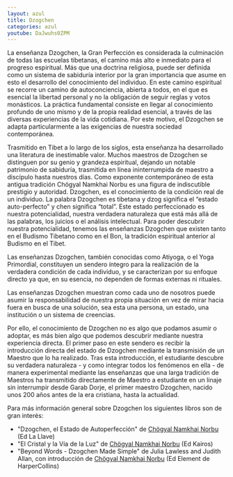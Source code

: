 ```yaml
---
layout: azul
title: Dzogchen
categories: azul
youtube: DaJwuhs0ZPM
---
```

La enseñanza Dzogchen, la Gran Perfección es considerada la culminación de todas las escuelas tibetanas, el camino más alto e inmediato para el progreso espiritual. Más que una doctrina religiosa, puede ser definida como un sistema de sabiduría interior por la gran importancia que asume en esto el desarrollo del conocimiento del individuo. En este camino espiritual se recorre un camino de autoconciencia, abierta a todos, en el que es esencial la libertad personal y no la obligación de seguir reglas y votos monásticos. La práctica fundamental consiste en llegar al conocimiento profundo de uno mismo y de la propia realidad esencial, a través de las diversas experiencias de la vida cotidiana. Por este motivo, el Dzogchen se adapta particularmente a las exigencias de nuestra sociedad contemporánea.

Trasmitido en Tibet a lo largo de los siglos, esta enseñanza ha desarrollado una literatura de inestimable valor. Muchos maestros de Dzogchen se distinguen por su genio y grandeza espiritual, dejando un notable patrimonio de sabiduría, trasmitida en línea ininterrumpida de maestro a discípulo hasta nuestros días. Como exponente contemporáneo de esta antigua tradición Chögyal Namkhai Norbu es una figura de indiscutible prestigio y autoridad.
Dzogchen, es el conocimiento de la condición real de un individuo. La palabra Dzogchen es tibetana y dzog significa el “estado auto-perfecto” y chen significa “total”. Este estado perfeccionado es nuestra potencialidad, nuestra verdadera naturaleza que está más allá de las palabras, los juicios o el análisis intelectual. Para poder descubrir nuestra potencialidad, tenemos las enseñanzas Dzogchen que existen tanto en el Budismo Tibetano como en el Bon, la tradición espiritual anterior al Budismo en el Tibet.

Las enseñanzas Dzogchen, también conocidas como Atiyoga, o el Yoga Primordial, constituyen un sendero íntegro para la realización de la verdadera condición de cada individuo, y se caracterizan por su enfoque directo ya que, en su esencia, no dependen de formas externas ni rituales.

Las enseñanzas Dzogchen muestran como cada uno de nosotros puede asumir la responsabilidad de nuestra propia situación en vez de mirar hacia fuera en busca de una solución, sea esta una persona, un estado, una institución o un sistema de creencias.

Por ello, el conocimiento de Dzogchen no es algo que podamos asumir o adoptar, es más bien algo que podemos descubrir mediante nuestra experiencia directa. 
El primer paso en este sendero es recibir la introducción directa del estado de Dzogchen mediante la transmisión de un Maestro que lo ha realizado. Tras esta introducción, el estudiante descubre su verdadera naturaleza - y como integrar todos los fenómenos en ella - de manera experimental mediante las enseñanzas que una larga tradición de Maestros ha transmitido directamente de Maestro a estudiante en un linaje sin interrumpir desde Garab Dorje, el primer maestro Dzogchen, nacido unos 200 años antes de la era cristiana, hasta la actualidad.

Para más información general sobre Dzogchen los siguientes libros son de gran interés:

- "Dzogchen, el Estado de Autoperfección" de [Chögyal Namkhai Norbu](azul/chogyal-namkhai-norbu) (Ed La Llave)
- "El Cristal y la Vía de la Luz" de [Chögyal Namkhai Norbu](azul/chogyal-namkhai-norbu) (Ed Kairos)
- "Beyond Words - Dzogchen Made Simple" de Julia Lawless and Judith Allan, 
con introducción de [Chögyal Namkhai Norbu](azul/chogyal-namkhai-norbu) (Ed Element de HarperCollins)

 
